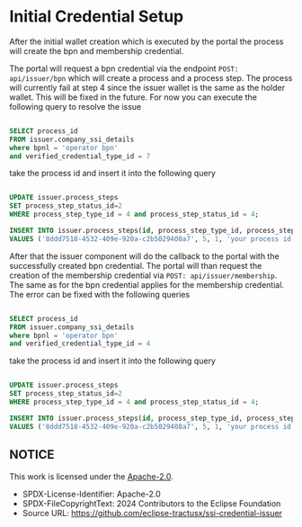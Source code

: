 # Initial Credential Setup

After the initial wallet creation which is executed by the portal the process will create the bpn and membership credential.

The portal will request a bpn credential via the endpoint `POST: api/issuer/bpn` which will create a process and a process step. The process will currently fail at step 4 since the issuer wallet is the same as the holder wallet. This will be fixed in the future. For now you can execute the following query to resolve the issue

```sql

SELECT process_id
FROM issuer.company_ssi_details
where bpnl = 'operator bpn'
and verified_credential_type_id = 7

```

take the process id and insert it into the following query

```sql

UPDATE issuer.process_steps
SET process_step_status_id=2
WHERE process_step_type_id = 4 and process_step_status_id = 4;

INSERT INTO issuer.process_steps(id, process_step_type_id, process_step_status_id, process_id, date_created, date_last_changed, message)
VALUES ('8ddd7518-4532-409e-920a-c2b5029408a7', 5, 1, 'your process id', now(), null, null);

```

After that the issuer component will do the callback to the portal with the successfully created bpn credential. The portal will than request the creation of the membership credential via `POST: api/issuer/membership`. The same as for the bpn credential applies for the membership credential. The error can be fixed with the following queries

```sql

SELECT process_id
FROM issuer.company_ssi_details
where bpnl = 'operator bpn'
and verified_credential_type_id = 4

```

take the process id and insert it into the following query

```sql

UPDATE issuer.process_steps
SET process_step_status_id=2
WHERE process_step_type_id = 4 and process_step_status_id = 4;

INSERT INTO issuer.process_steps(id, process_step_type_id, process_step_status_id, process_id, date_created, date_last_changed, message)
VALUES ('8ddd7518-4532-409e-920a-c2b5029408a7', 5, 1, 'your process id', now(), null, null);

```

## NOTICE

This work is licensed under the [Apache-2.0](https://www.apache.org/licenses/LICENSE-2.0).

- SPDX-License-Identifier: Apache-2.0
- SPDX-FileCopyrightText: 2024 Contributors to the Eclipse Foundation
- Source URL: https://github.com/eclipse-tractusx/ssi-credential-issuer